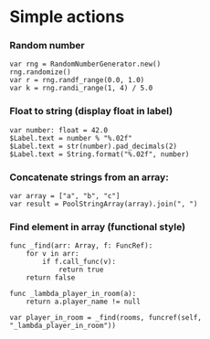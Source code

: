# Simple actions

### Random number

```gdscript
var rng = RandomNumberGenerator.new()
rng.randomize()
var r = rng.randf_range(0.0, 1.0)
var k = rng.randi_range(1, 4) / 5.0
```

### Float to string (display float in label)

```gdscript
var number: float = 42.0
$Label.text = number % "%.02f"
$Label.text = str(number).pad_decimals(2)
$Label.text = String.format("%.02f", number)
```

### Concatenate strings from an array:

```gdscript
var array = ["a", "b", "c"]
var result = PoolStringArray(array).join(", ")
```

### Find element in array (functional style)

```gdscript
func _find(arr: Array, f: FuncRef):
	for v in arr:
		if f.call_func(v):
			return true
	return false
	
func _lambda_player_in_room(a):
	return a.player_name != null

var player_in_room = _find(rooms, funcref(self, "_lambda_player_in_room"))
```
